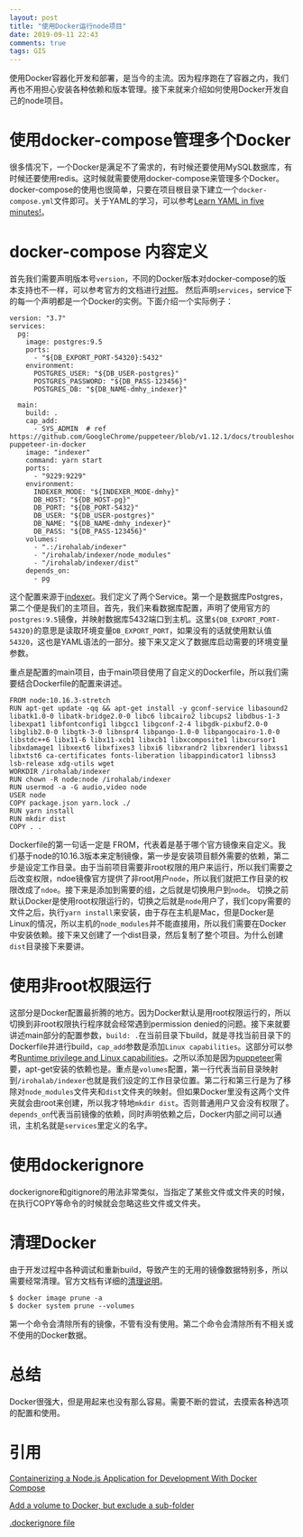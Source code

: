 ```yaml
---
layout: post
title: "使用Docker运行node项目"
date: 2019-09-11 22:43
comments: true
tags: GIS
---
```


使用Docker容器化开发和部署，是当今的主流。因为程序跑在了容器之内，我们再也不用担心安装各种依赖和版本管理。接下来就来介绍如何使用Docker开发自己的node项目。


# 使用docker-compose管理多个Docker

很多情况下，一个Docker是满足不了需求的，有时候还要使用MySQL数据库，有时候还要使用redis。这时候就需要使用docker-compose来管理多个Docker。docker-compose的使用也很简单，只要在项目根目录下建立一个`docker-compose.yml`文件即可。关于YAML的学习，可以参考[Learn YAML in five minutes!](https://www.codeproject.com/Articles/1214409/Learn-YAML-in-five-minutes)。

# docker-compose 内容定义

首先我们需要声明版本号`version`，不同的Docker版本对docker-compose的版本支持也不一样，可以参考官方的文档进行[对照](https://docs.docker.com/compose/compose-file/)。
然后声明`services`，service下的每一个声明都是一个Docker的实例。下面介绍一个实际例子：

```
version: "3.7"
services:
  pg:
    image: postgres:9.5
    ports:
      - "${DB_EXPORT_PORT-54320}:5432"
    environment:
      POSTGRES_USER: "${DB_USER-postgres}"
      POSTGRES_PASSWORD: "${DB_PASS-123456}"
      POSTGRES_DB: "${DB_NAME-dmhy_indexer}"

  main:
    build: .
    cap_add:
      - SYS_ADMIN  # ref https://github.com/GoogleChrome/puppeteer/blob/v1.12.1/docs/troubleshooting.md#running-puppeteer-in-docker 
    image: "indexer"
    command: yarn start
    ports:
      - "9229:9229"
    environment:
      INDEXER_MODE: "${INDEXER_MODE-dmhy}"
      DB_HOST: "${DB_HOST-pg}"
      DB_PORT: "${DB_PORT-5432}"
      DB_USER: "${DB_USER-postgres}"
      DB_NAME: "${DB_NAME-dmhy_indexer}"
      DB_PASS: "${DB_PASS-123456}"
    volumes:
      - ".:/irohalab/indexer"
      - "/irohalab/indexer/node_modules"
      - "/irohalab/indexer/dist"
    depends_on:
      - pg

```

这个配置来源于[indexer](https://github.com/irohalab/indexer)。我们定义了两个Service。第一个是数据库Postgres，第二个便是我们的主项目。首先，我们来看数据库配置，声明了使用官方的`postgres:9.5`镜像，并映射数据库5432端口到主机。这里`${DB_EXPORT_PORT-54320}`的意思是读取环境变量`DB_EXPORT_PORT`，如果没有的话就使用默认值`54320`，这也是YAML语法的一部分。接下来又定义了数据库启动需要的环境变量参数。

重点是配置的main项目，由于main项目使用了自定义的Dockerfile，所以我们需要结合Dockerfile的配置来讲述。

```
FROM node:10.16.3-stretch
RUN apt-get update -qq && apt-get install -y gconf-service libasound2 libatk1.0-0 libatk-bridge2.0-0 libc6 libcairo2 libcups2 libdbus-1-3 libexpat1 libfontconfig1 libgcc1 libgconf-2-4 libgdk-pixbuf2.0-0 libglib2.0-0 libgtk-3-0 libnspr4 libpango-1.0-0 libpangocairo-1.0-0 libstdc++6 libx11-6 libx11-xcb1 libxcb1 libxcomposite1 libxcursor1 libxdamage1 libxext6 libxfixes3 libxi6 libxrandr2 libxrender1 libxss1 libxtst6 ca-certificates fonts-liberation libappindicator1 libnss3 lsb-release xdg-utils wget
WORKDIR /irohalab/indexer
RUN chown -R node:node /irohalab/indexer
RUN usermod -a -G audio,video node
USER node
COPY package.json yarn.lock ./
RUN yarn install
RUN mkdir dist
COPY . .
```

Dockerfile的第一句话一定是 FROM，代表着是基于哪个官方镜像来自定义。我们基于node的10.16.3版本来定制镜像，第一步是安装项目额外需要的依赖，第二步是设定工作目录。由于当前项目需要非root权限的用户来运行，所以我们需要之后改变权限，ndoe镜像官方提供了非root用户`node`，所以我们就把工作目录的权限改成了`ndoe`。接下来是添加到需要的组，之后就是切换用户到`node`。
切换之前默认Docker是使用root权限运行的，切换之后就是`node`用户了，我们copy需要的文件之后，执行`yarn install`来安装，由于存在主机是Mac，但是Docker是Linux的情况，所以主机的`node_modules`并不能直接用，所以我们需要在Docker中安装依赖。接下来又创建了一个dist目录，然后复制了整个项目。为什么创建`dist`目录接下来要讲。

# 使用非root权限运行

这部分是Docker配置最折腾的地方。因为Docker默认是用root权限运行的，所以切换到非root权限执行程序就会经常遇到permission denied的问题。接下来就要讲述main部分的配置参数，`build: .`在当前目录下build，就是寻找当前目录下的Dockerfile并进行build，`cap_add`参数是添加`Linux capabilities`。这部分可以参考[Runtime privilege and Linux capabilities](https://docs.docker.com/engine/reference/run/)。之所以添加是因为[puppeteer](https://github.com/GoogleChrome/puppeteer/blob/v1.12.1/docs/troubleshooting.md#running-puppeteer-in-docker )需要，apt-get安装的依赖也是。重点是`volumes`配置，第一行代表当前目录映射到`/irohalab/indexer`也就是我们设定的工作目录位置。第二行和第三行是为了移除对`node_modules`文件夹和`dist`文件夹的映射。但如果Docker里没有这两个文件夹就会由root来创建，所以我才特地`mkdir dist`。否则普通用户又会没有权限了。`depends_on`代表当前镜像的依赖，同时声明依赖之后，Docker内部之间可以通讯，主机名就是`services`里定义的名字。

# 使用dockerignore

dockerignore和gitignore的用法非常类似，当指定了某些文件或文件夹的时候，在执行COPY等命令的时候就会忽略这些文件或文件夹。

# 清理Docker

由于开发过程中各种调试和重新build，导致产生的无用的镜像数据特别多，所以需要经常清理。官方文档有详细的[清理说明](https://docs.docker.com/config/pruning/)。
```
$ docker image prune -a
$ docker system prune --volumes
```

第一个命令会清除所有的镜像，不管有没有使用。第二个命令会清除所有不相关或不使用的Docker数据。

# 总结

Docker很强大，但是用起来也没有那么容易。需要不断的尝试，去摸索各种选项的配置和使用。

# 引用

[Containerizing a Node.js Application for Development With Docker Compose](https://www.digitalocean.com/community/tutorials/containerizing-a-node-js-application-for-development-with-docker-compose)

[Add a volume to Docker, but exclude a sub-folder](https://stackoverflow.com/questions/29181032/add-a-volume-to-docker-but-exclude-a-sub-folder)

[.dockerignore file](https://docs.docker.com/engine/reference/builder/#dockerignore-file)
